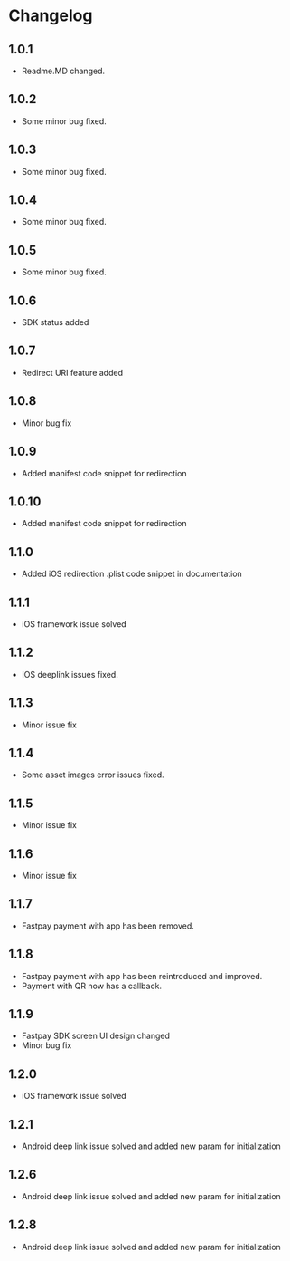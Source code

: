 # Changelog

## 1.0.1
 - Readme.MD changed.
## 1.0.2
- Some minor bug fixed.
## 1.0.3
- Some minor bug fixed.
## 1.0.4
- Some minor bug fixed.
## 1.0.5
- Some minor bug fixed.
## 1.0.6
- SDK status added
## 1.0.7
- Redirect URI feature added
## 1.0.8
- Minor bug fix
## 1.0.9
- Added manifest code snippet for redirection
## 1.0.10
- Added manifest code snippet for redirection
## 1.1.0
- Added iOS redirection .plist code snippet in documentation
## 1.1.1
- iOS framework issue solved
## 1.1.2
- IOS deeplink issues fixed.
## 1.1.3
- Minor issue fix
## 1.1.4
- Some asset images error issues fixed.
## 1.1.5
- Minor issue fix
## 1.1.6
- Minor issue fix
## 1.1.7
- Fastpay payment with app has been removed.
## 1.1.8
- Fastpay payment with app has been reintroduced and improved.
- Payment with QR now has a callback.
## 1.1.9
- Fastpay SDK screen UI design changed
- Minor bug fix
## 1.2.0
- iOS framework issue solved
## 1.2.1
- Android deep link issue solved and added new param for initialization
## 1.2.6
- Android deep link issue solved and added new param for initialization
## 1.2.8
- Android deep link issue solved and added new param for initialization

